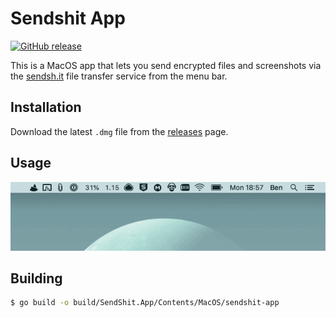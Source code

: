 # Sendshit App

[![GitHub release](https://img.shields.io/github/release/shitty-inc/sendshit-app.svg)](https://github.com/shitty-inc/sendshit-app/releases)

This is a MacOS app that lets you send encrypted files and screenshots via the [sendsh.it](https://github.com/shitty-inc/sendsh.it) file transfer service from the menu bar.

## Installation

Download the latest `.dmg` file from the [releases](https://github.com/shitty-inc/sendshit-app/releases) page.

## Usage

![usage](usage.gif)

## Building

```bash
$ go build -o build/SendShit.App/Contents/MacOS/sendshit-app
```
